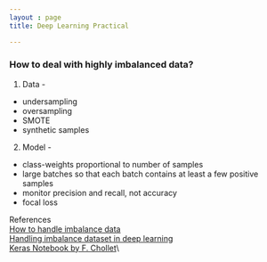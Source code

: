 ```yaml
---
layout : page
title: Deep Learning Practical

---
```


### How to deal with highly imbalanced data?

1. Data - 
  * undersampling
  * oversampling
  * SMOTE
  * synthetic samples
  
2. Model -
  * class-weights proportional to number of samples
  * large batches so that each batch contains at least a few positive samples
  * monitor precision and recall, not accuracy
  * focal loss
  
  References\
  [How to handle imbalance data](https://blogs.oracle.com/datascience/how-to-handle-imbalanced-data%3a-an-overview)\
  [Handling imbalance dataset in deep learning](https://towardsdatascience.com/handling-imbalanced-datasets-in-deep-learning-f48407a0e758)\
  [Keras Notebook by F. Chollet](https://colab.research.google.com/drive/1xL2jSdY-MGlN60gGuSH_L30P7kxxwUfM#scrollTo=pdzsLQQgJMib)\
